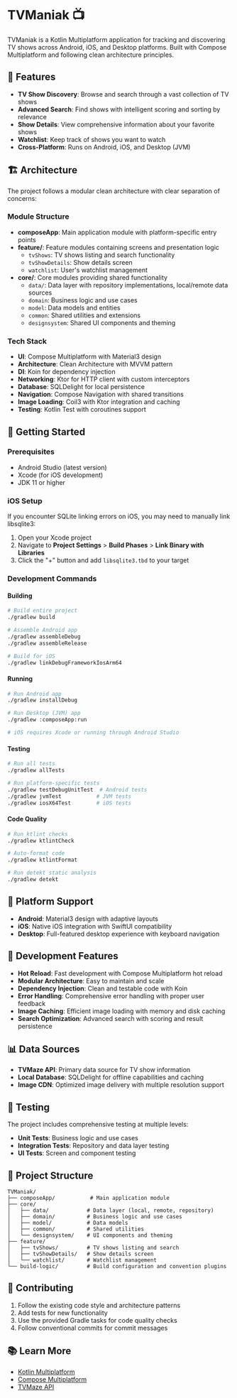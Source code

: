 # TVManiak 📺

TVManiak is a Kotlin Multiplatform application for tracking and discovering TV shows across Android, iOS, and Desktop platforms. Built with Compose Multiplatform and following clean architecture principles.

## 🌟 Features

- **TV Show Discovery**: Browse and search through a vast collection of TV shows
- **Advanced Search**: Find shows with intelligent scoring and sorting by relevance
- **Show Details**: View comprehensive information about your favorite shows
- **Watchlist**: Keep track of shows you want to watch
- **Cross-Platform**: Runs on Android, iOS, and Desktop (JVM)

## 🏗️ Architecture

The project follows a modular clean architecture with clear separation of concerns:

### Module Structure
- **composeApp**: Main application module with platform-specific entry points
- **feature/**: Feature modules containing screens and presentation logic
  - `tvShows`: TV shows listing and search functionality
  - `tvShowDetails`: Show details screen
  - `watchlist`: User's watchlist management
- **core/**: Core modules providing shared functionality
  - `data/`: Data layer with repository implementations, local/remote data sources
  - `domain`: Business logic and use cases
  - `model`: Data models and entities
  - `common`: Shared utilities and extensions
  - `designsystem`: Shared UI components and theming

### Tech Stack
- **UI**: Compose Multiplatform with Material3 design
- **Architecture**: Clean Architecture with MVVM pattern
- **DI**: Koin for dependency injection
- **Networking**: Ktor for HTTP client with custom interceptors
- **Database**: SQLDelight for local persistence
- **Navigation**: Compose Navigation with shared transitions
- **Image Loading**: Coil3 with Ktor integration and caching
- **Testing**: Kotlin Test with coroutines support

## 🚀 Getting Started

### Prerequisites
- Android Studio (latest version)
- Xcode (for iOS development)
- JDK 11 or higher

### iOS Setup

If you encounter SQLite linking errors on iOS, you may need to manually link libsqlite3:

1. Open your Xcode project
2. Navigate to **Project Settings** > **Build Phases** > **Link Binary with Libraries**
3. Click the "+" button and add `libsqlite3.tbd` to your target

### Development Commands

#### Building
```bash
# Build entire project
./gradlew build

# Assemble Android app
./gradlew assembleDebug
./gradlew assembleRelease

# Build for iOS
./gradlew linkDebugFrameworkIosArm64
```

#### Running
```bash
# Run Android app
./gradlew installDebug

# Run Desktop (JVM) app
./gradlew :composeApp:run

# iOS requires Xcode or running through Android Studio
```

#### Testing
```bash
# Run all tests
./gradlew allTests

# Run platform-specific tests
./gradlew testDebugUnitTest  # Android tests
./gradlew jvmTest           # JVM tests
./gradlew iosX64Test        # iOS tests
```

#### Code Quality
```bash
# Run ktlint checks
./gradlew ktlintCheck

# Auto-format code
./gradlew ktlintFormat

# Run detekt static analysis
./gradlew detekt
```

## 📱 Platform Support

- **Android**: Material3 design with adaptive layouts
- **iOS**: Native iOS integration with SwiftUI compatibility
- **Desktop**: Full-featured desktop experience with keyboard navigation

## 🔧 Development Features

- **Hot Reload**: Fast development with Compose Multiplatform hot reload
- **Modular Architecture**: Easy to maintain and scale
- **Dependency Injection**: Clean and testable code with Koin
- **Error Handling**: Comprehensive error handling with proper user feedback
- **Image Caching**: Efficient image loading with memory and disk caching
- **Search Optimization**: Advanced search with scoring and result persistence

## 📊 Data Sources

- **TVMaze API**: Primary data source for TV show information
- **Local Database**: SQLDelight for offline capabilities and caching
- **Image CDN**: Optimized image delivery with multiple resolution support

## 🧪 Testing

The project includes comprehensive testing at multiple levels:
- **Unit Tests**: Business logic and use cases
- **Integration Tests**: Repository and data layer testing
- **UI Tests**: Screen and component testing

## 📄 Project Structure

```
TVManiak/
├── composeApp/           # Main application module
├── core/
│   ├── data/            # Data layer (local, remote, repository)
│   ├── domain/          # Business logic and use cases
│   ├── model/           # Data models
│   ├── common/          # Shared utilities
│   └── designsystem/    # UI components and theming
├── feature/
│   ├── tvShows/         # TV shows listing and search
│   ├── tvShowDetails/   # Show details screen
│   └── watchlist/       # Watchlist management
└── build-logic/         # Build configuration and convention plugins
```

## 🤝 Contributing

1. Follow the existing code style and architecture patterns
2. Add tests for new functionality
3. Use the provided Gradle tasks for code quality checks
4. Follow conventional commits for commit messages

## 📚 Learn More

- [Kotlin Multiplatform](https://www.jetbrains.com/help/kotlin-multiplatform-dev/get-started.html)
- [Compose Multiplatform](https://github.com/JetBrains/compose-multiplatform)
- [TVMaze API](https://www.tvmaze.com/api)